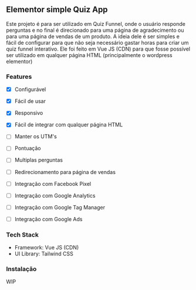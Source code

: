 ## Elementor simple Quiz App

Este projeto é para ser utilizado em Quiz Funnel, onde o usuário responde perguntas e no final é direcionado para uma página de agradecimento ou para uma página de vendas de um produto. A ideia dele é ser simples e fácil de configurar para que não seja necessário gastar horas para criar um quiz funnel interativo. Ele foi feito em Vue JS (CDN) para que fosse possível ser utilizado em qualquer página HTML (principalmente o wordpress elementor)

### Features

- [x] Configurável

- [x] Fácil de usar

- [x] Responsivo

- [x] Fácil de integrar com qualquer página HTML

- [ ] Manter os UTM's

- [ ] Pontuação

- [ ] Multiplas perguntas

- [ ] Redirecionamento para página de vendas

- [ ] Integração com Facebook Pixel

- [ ] Integração com Google Analytics

- [ ] Integração com Google Tag Manager

- [ ] Integração com Google Ads

### Tech Stack

- Framework: Vue JS (CDN)
- UI Library: Tailwind CSS

### Instalação

WIP

